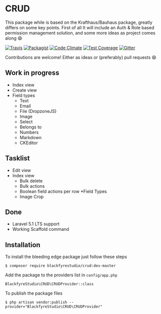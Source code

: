 # CRUD

This package while is based on the Krafthaus/Bauhaus package, greatly differs on some key points. First of all It will include an Auth & Role based permission management solution, and some more ideas as project comes along :smile:

[![Travis](https://img.shields.io/travis/BlackfyreStudio/crud.svg?style=flat-square)](https://travis-ci.org/BlackfyreStudio/crud) [![Packagist](https://img.shields.io/packagist/dt/blackfyrestudio/crud.svg?style=flat-square)](https://packagist.org/packages/blackfyrestudio/crud)
[![Code Climate](https://codeclimate.com/github/BlackfyreStudio/crud/badges/gpa.svg)](https://codeclimate.com/github/BlackfyreStudio/crud)
[![Test Coverage](https://codeclimate.com/github/BlackfyreStudio/crud/badges/coverage.svg)](https://codeclimate.com/github/BlackfyreStudio/crud/coverage)
[![Gitter](https://badges.gitter.im/Join%20Chat.svg)](https://gitter.im/BlackfyreStudio/crud?utm_source=badge&utm_medium=badge&utm_campaign=pr-badge)

Contributions are welcome! Either as ideas or (preferably) pull requests :smile:

## Work in progress

* Index view
* Create view
* Field types
  * Text
  * Email
  * File (DropzoneJS)
  * Image
  * Select
  * Belongs to
  * Numbers
  * Markdown
  * CKEditor


## Tasklist


* Edit view
* Index view
  * Bulk delete
  * Bulk actions
  * Boolean field actions per row
*Field Types
  * Image Crop


## Done

* Laravel 5.1 LTS support
* Working Scaffold command

## Installation

To install the bleeding edge package just follow these steps
```
$ composer require blackfyrestudio/crud:dev-master
```
Add the package to the providers list in `config/app.php`
```
BlackfyreStudio\CRUD\CRUDProvider::class
```
To publish the package files
```
$ php artisan vendor:publish --provider="BlackfyreStudio\CRUD\CRUDProvider"
```
